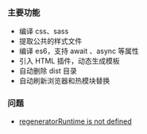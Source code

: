 ### 主要功能

* 编译 css、sass
* 提取公共的样式文件
* 编译 es6，支持 await 、async 等属性
* 引入 HTML 插件，动态生成模板
* 自动删除 dist 目录
* 自动刷新浏览器和热模块替换

### 问题

* [regeneratorRuntime is not defined](http://esausilva.com/2017/07/11/uncaught-referenceerror-regeneratorruntime-is-not-defined-two-solutions/)
